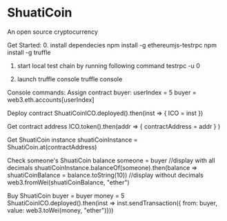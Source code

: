 # ShuatiCoin
An open source cryptocurrency

Get Started:
0. install dependecies
	npm install -g ethereumjs-testrpc
	npm install -g truffle

1. start local test chain by running following command 
	testrpc -u 0

2. launch truffle console
	truffle console

Console commands:
Assign contract buyer:
	userIndex = 5
	buyer = web3.eth.accounts[userIndex]

Deploy contract
	ShuatiCoinICO.deployed().then(inst => { ICO = inst })

Get contract address
	ICO.token().then(addr => { contractAddress = addr } )

Get ShuatiCoin instance
	shuatiCoinInstance = ShuatiCoin.at(contractAddress)

Check someone's ShuatiCoin balance
	someone = buyer
	//display with all decimals
	shuatiCoinInstance.balanceOf(someone).then(balance => shuatiCoinBalance = balance.toString(10))
	//display without decimals
	web3.fromWei(shuatiCoinBalance, "ether")

Buy ShuatiCoin
	buyer = buyer
	money = 5
	ShuatiCoinICO.deployed().then(inst => inst.sendTransaction({ from: buyer, value: web3.toWei(money, "ether")}))

